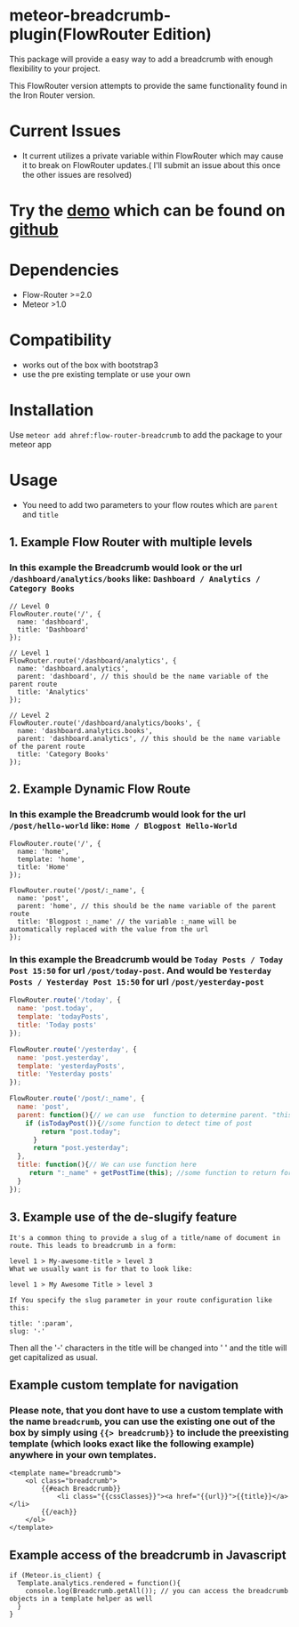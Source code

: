 meteor-breadcrumb-plugin(FlowRouter Edition)
========================

This package will provide a easy way to add a breadcrumb with enough flexibility to your project.

This FlowRouter version attempts to provide the same functionality found in the Iron Router version.

# Current Issues

* It current utilizes a private variable within FlowRouter which may cause it to break on FlowRouter updates.( I'll submit an issue about this once the other issues are resolved)

# Try the [demo](http://meteor-breadcrumb-plugin-basic-example.meteor.com) which can be found on [github](https://github.com/rfox90/meteor-breadcrumb-plugin/tree/master/examples/basic)

# Dependencies

* Flow-Router >=2.0
* Meteor >1.0

# Compatibility

* works out of the box with bootstrap3
* use the pre existing template or use your own

# Installation

Use `meteor add ahref:flow-router-breadcrumb` to add the package to your meteor app

# Usage

* You need to add two parameters to your flow routes which are `parent` and `title`

## 1. Example Flow Router with multiple levels

### In this example the Breadcrumb would look or the url `/dashboard/analytics/books` like: `Dashboard / Analytics / Category Books`

```
// Level 0
FlowRouter.route('/', {
  name: 'dashboard',
  title: 'Dashboard'
});

// Level 1
FlowRouter.route('/dashboard/analytics', {
  name: 'dashboard.analytics',
  parent: 'dashboard', // this should be the name variable of the parent route
  title: 'Analytics'
});

// Level 2
FlowRouter.route('/dashboard/analytics/books', {
  name: 'dashboard.analytics.books',
  parent: 'dashboard.analytics', // this should be the name variable of the parent route
  title: 'Category Books'
});
```

## 2. Example Dynamic Flow Route

### In this example the Breadcrumb would look for the url `/post/hello-world` like: `Home / Blogpost Hello-World`

```
FlowRouter.route('/', {
  name: 'home',
  template: 'home',
  title: 'Home'
});

FlowRouter.route('/post/:_name', {
  name: 'post',
  parent: 'home', // this should be the name variable of the parent route
  title: 'Blogpost :_name' // the variable :_name will be automatically replaced with the value from the url
});
```

### In this example the Breadcrumb would be `Today Posts / Today Post 15:50` for url `/post/today-post`. And would be `Yesterday Posts / Yesterday Post 15:50` for url  `/post/yesterday-post` 

```javascript
FlowRouter.route('/today', {
  name: 'post.today',
  template: 'todayPosts',
  title: 'Today posts'
});

FlowRouter.route('/yesterday', {
  name: 'post.yesterday',
  template: 'yesterdayPosts',
  title: 'Yesterday posts'
});

FlowRouter.route('/post/:_name', {
  name: 'post',
  parent: function(){// we can use  function to determine parent. "this" value will be FlowRouter.current()
    if (isTodayPost()){//some function to detect time of post
        return "post.today";
      }
      return "post.yesterday";
  }, 
  title: function(){// We can use function here
     return ":_name" + getPostTime(this); //some function to return formatted post time    
  } 
});
```

## 3. Example use of the de-slugify feature
```
It's a common thing to provide a slug of a title/name of document in route. This leads to breadcrumb in a form:

level 1 > My-awesome-title > level 3
What we usually want is for that to look like:

level 1 > My Awesome Title > level 3

If You specify the slug parameter in your route configuration like this:

title: ':param',
slug: '-'
```
Then all the '-' characters in the title will be changed into ' ' and the title will get capitalized as usual.

## Example custom template for navigation

### Please note, that you dont have to use a custom template with the name `breadcrumb`, you can use the existing one out of the box by simply using `{{> breadcrumb}}` to include the preexisting template (which looks exact like the following example) anywhere in your own templates.

```
<template name="breadcrumb">
    <ol class="breadcrumb">
        {{#each Breadcrumb}}
            <li class="{{cssClasses}}"><a href="{{url}}">{{title}}</a></li>
        {{/each}}
    </ol>
</template>
```

## Example access of the breadcrumb in Javascript

```
if (Meteor.is_client) {
  Template.analytics.rendered = function(){
    console.log(Breadcrumb.getAll()); // you can access the breadcrumb objects in a template helper as well
  }
}
```
